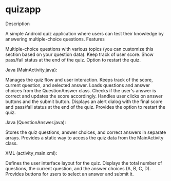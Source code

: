 # quizapp
Description

A simple Android quiz application where users can test their knowledge by answering multiple-choice questions.
Features

Multiple-choice questions with various topics (you can customize this section based on your question data).
Keep track of user score.
Show pass/fail status at the end of the quiz.
Option to restart the quiz.

Java (MainActivity.java):

Manages the quiz flow and user interaction.
Keeps track of the score, current question, and selected answer.
Loads questions and answer choices from the QuestionAnswer class.
Checks if the user's answer is correct and updates the score accordingly.
Handles user clicks on answer buttons and the submit button.
Displays an alert dialog with the final score and pass/fail status at the end of the quiz.
Provides the option to restart the quiz.

Java (QuestionAnswer.java):

Stores the quiz questions, answer choices, and correct answers in separate arrays.
Provides a static way to access the quiz data from the MainActivity class.

XML (activity_main.xml):

Defines the user interface layout for the quiz.
Displays the total number of questions, the current question, and the answer choices (A, B, C, D).
Provides buttons for users to select an answer and submit it.
